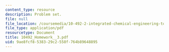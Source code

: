```yaml
---
content_type: resource
description: Problem set.
file: null
file_location: /coursemedia/10-492-2-integrated-chemical-engineering-topics-i-introduction-to-biocatalysis-fall-2004/9ae8fcf8538329c2558f764b89648895_10492_Homework__3.pdf
file_type: application/pdf
resourcetype: Document
title: 10492_Homework__3.pdf
uid: 9ae8fcf8-5383-29c2-558f-764b89648895
---
```

